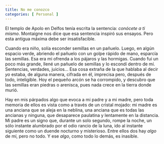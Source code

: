 ```yaml
---
title: No me conozco 
categories: [ Personal ]
---
```


El templo de Apolo en Delfos tenía escrita la sentencia: *conócete a ti mismo*.
Montaigne nos dice que esa sentencia inspiró sus ensayos. Pero esta antigua
máxima debe ser insatisfacible. 

Cuando era niño, solía esconder semillas en un pañuelo. Luego, en algún espacio
verde, abriendo el pañuelo con un golpe rápido de mano, esparcía las semillas.
Esa era mi ofrenda a los pájaros y las hormigas. Cuando fui un poco más grande,
llené un pañuelo de semillas y lo escondí dentro de mí. Sentencias, verdades,
juicios... Esa cosa extraña de la que hablaba al decir *yo* estaba, de alguna 
manera, cifrada en él, imprecisa pero, después de todo, inteligible. Hoy el 
pequeño arcón se ha corrompido, y descubro que las semillas eran piedras o 
arenisca, pues nada crece en la tierra donde murió.

Hay en mis párpados algo que evoca a mi padre y a mi madre, pero toda memoria
de ellos es vista como a través de un cristal mojado: mi madre es una anciana
que se aleja en la neblina, una anciana que es todas las ancianas y ninguna,
que desaparece paulatina y lentamente en la distancia. Mi padre es un signo
que, durante un solo segundo, rompe la noche, un sólo instante alumbrado por el
odio rancio de la luna, ido al instante siguiente como un duende nocturno y
misterioso. Entre ellos dos hay *algo* de mí, pero no todo. Y ese *algo*, como
todo lo demás, es inasible.

